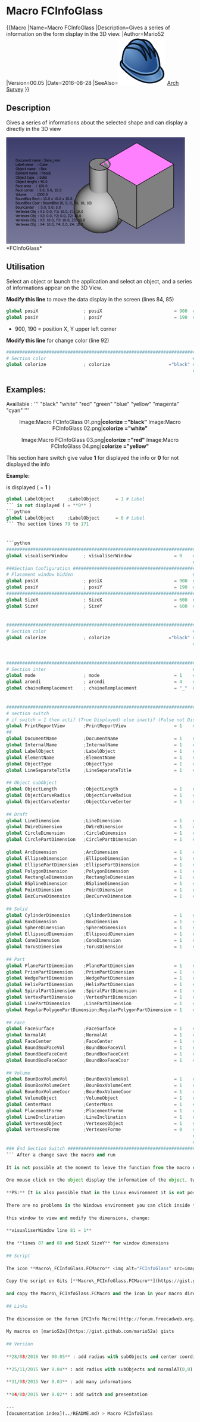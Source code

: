 # Macro FCInfoGlass
{{Macro
|Name=Macro FCInfoGlass
|Description=Gives a series of information on the form display in the 3D view.
|Author=Mario52
|Version=00.05
|Date=2016-08-28
|SeeAlso=<img src=images/Arch_Survey.svg style="width:Arch Survey|24px"> [Arch Survey](Arch_Survey.md)
}}

## Description

Gives a series of informations about the selected shape and can display a directly in the 3D view

 

 <img alt="" src=images/Macro_FCTransparentInfo_00.FCMacro.png  style="width:480px;">  
*FCInfoGlass*

## Utilisation

Select an object or launch the application and select an object, and a series of informations appear on the 3D View.

**Modify this line** to move the data display in the screen (lines 84, 85)  
```python
global posiX                 ; posiX                           = 900  # position window coordinate X                   "defaut  = 900"
global posiY                 ; posiY                           = 190  # position window coordinate Y                   "defaut  = 190"
```

-   900, 190 = position X, Y upper left corner

**Modify this line** for change color (line 92) 


```python
#######################################################################
# Section color                                                       #
global colorize              ; colorize                      ="black" # colorize the text choice                       "defaut  = "black"
                                                                      # "black" "white" "red" "green" "blue" "yellow" "magenta" "cyan"

```



## Examples:

Availlable : \'\'\' \"black\" \"white\" \"red\" \"green\" \"blue\" \"yellow\" \"magenta\" \"cyan\" \'\'\'


<center>

Image:Macro FCInfoGlass 01.png\|**colorize =\"black\"** Image:Macro FCInfoGlass 02.png\|**colorize =\"white\"**


</center>





<center>

Image:Macro FCInfoGlass 03.png\|**colorize =\"red\"** Image:Macro FCInfoGlass 04.png\|**colorize =\"yellow\"**


</center>




This section hare switch give value **1** for displayed the info or **0** for not displayed the info

**Example:**

is displayed ( = **1** )

 
```python
global LabelObject     ;LabelObject      = 1 # Label                                          #3  Label Object
``` is not displayed ( = **0** )  
```python
global LabelObject     ;LabelObject      = 0 # Label                                          #3  Label Object
``` The section lines 79 to 171

 
```python
#######################################################################
global visualiserWindow      ; visualiserWindow                = 0    # si visualiserWindow = 1 la fenetre est visible (pour test)  "defaut  = 0"
                                                                      # if visualiserWindow = 1 the windows is visible (for test)   "default = 0"
###Section Configuration ##############################################
# Placement window hidden                                             #
global posiX                 ; posiX                           = 900  # position window coordinate X                   "defaut  = 900"
global posiY                 ; posiY                           = 190  # position window coordinate Y                   "defaut  = 190"
#######################################################################
global SizeX                 ; SizeX                           = 600  # size window length  (do not modify)            "defaut  = 600"
global SizeY                 ; SizeY                           = 600  # size window heigth  (do not modify)            "defaut  = 600"


#######################################################################
# Section color                                                       #
global colorize              ; colorize                      ="black" # colorize the text choice                       "defaut  = "black"
                                                                      # "black" "white" "red" "green" "blue" "yellow" "magenta" "cyan"


#######################################################################
# Section inter                                                       #
global mode                  ; mode                            = 1    # mode 1=degrees mode 0=radians                  "defaut  = 1"
global arondi                ; arondi                          = 4    # many numbers after the decimal point           "defaut  = 4" 
global chaineRemplacement    ; chaineRemplacement              = "_"  # replacement string (1 character)               "defaut  = "_"


#######################################################################
# section switch 
# if switch = 1 then actif (True Displayed) else inactif (False not Displayed)
global PrintReportView       ;PrintReportView                  = 1    # Affichage dans la vue rapport                  #0  Displayed ReportView
## 
global DocumentName          ;DocumentName                     = 1    # Nom du document                                #1  Document Name
global InternalName          ;InternalName                     = 1    # Nom interne de l'objet                         #2  Internal Name
global LabelObject           ;LabelObject                      = 1    # Label                                          #3  Label Object
global ElementName           ;ElementName                      = 1    # Nom de l'element                               #4  Element Name
global ObjectType            ;ObjectType                       = 1    # Type d'objet                                   #5  Object Type
global LineSeparateTitle     ;LineSeparateTitle                = 1    # ligne de separation des titres ____________    #6  Line Separate of Title

## Object subObject 
global ObjectLength          ;ObjectLength                     = 1    # longueur Objet ou perimetre si c est une face  #7  Object Length or perimetre if are a face
global ObjectCurveRadius     ;ObjectCurveRadius                = 1    # rayon du subObject si arc ou cerle             #8  radius subObject if arc or cirle
global ObjectCurveCenter     ;ObjectCurveCenter                = 1    # coordonnees centrale subObject si arc ou cerle #9  coordinates center subObject if arc or cirle

## Draft
global LineDimension         ;LineDimension                    = 1    # Dimensions Line                                #10  Line Dimension
global DWireDimension        ;DWireDimension                   = 1    # Dimensions DWire                               #11  DWire Dimension
global CircleDimension       ;CircleDimension                  = 1    # Dimensions Circle                              #12 Circle Dimension
global CirclePartDimension   ;CirclePartDimension              = 1    # Dimensions Circle Part                         #13 Circle Part Dimension

global ArcDimension          ;ArcDimension                     = 1    # Dimensions Arc                                 #14 Arc Dimension
global EllipseDimension      ;EllipseDimension                 = 1    # Dimensions Ellipse                             #15 Ellipse Dimension
global EllipsePartDimension  ;EllipsePartDimension             = 1    # Dimensions Ellipse Part                        #16 Ellipse Part Dimension
global PolygonDimension      ;PolygonDimension                 = 1    # Dimensions Polygon                             #17 Polygon Dimension
global RectangleDimension    ;RectangleDimension               = 1    # Dimensions Rectangle                           #18 Rectangle Dimension
global BSplineDimension      ;BSplineDimension                 = 1    # Dimensions BSpline                             #19 BSpline Dimension
global PointDimension        ;PointDimension                   = 1    # Dimensions Point                               #20 Point Dimension
global BezCurveDimension     ;BezCurveDimension                = 1    # Dimensions BezCurve                            #21 BezCurve Dimension

## Solid
global CylinderDimension     ;CylinderDimension                = 1    # Dimensions du Cylindre Rayon Hauteur Angle     #22 Cylinder Dimension
global BoxDimension          ;BoxDimension                     = 1    # Dimensions du Box Length Width Height          #23 Box Dimension
global SphereDimension       ;SphereDimension                  = 1    # Dimensions de la Sphere                        #24 Sphere Dimension
global EllipsoidDimension    ;EllipsoidDimension               = 1    # Dimensions Ellipsoid                           #25 Ellipsoid Dimension
global ConeDimension         ;ConeDimension                    = 1    # Dimensions du Cone                             #26 Cone Dimension
global TorusDimension        ;TorusDimension                   = 1    # Dimensions du Tore                             #27 Torus Dimension

## Part
global PlanePartDimension    ;PlanePartDimension               = 1    # Dimensions Plan Part                           #28 Plane Part Dimension
global PrismPartDimension    ;PrismPartDimension               = 1    # Dimensions Prisme Part                         #29 Prism Part Dimension   
global WedgePartDimension    ;WedgePartDimension               = 1    # Dimensions Wedge Part                          #30 Wedge Part Dimension
global HelixPartDimension    ;HelixPartDimension               = 1    # Dimensions Helix Part                          #31 Helix Part Dimension
global SpiralPartDimension   ;SpiralPartDimension              = 1    # Dimensions Spirale Part                        #32 Spiral Part Dimension
global VertexPartDimensio    ;VertexPartDimension              = 1    # Dimensions Vertex Part                         #33 Vertex Part Dimension
global LinePartDimension     ;LinePartDimension                = 1    # Dimensions Line Part                           #34 Line Part Dimension
global RegularPolygonPartDimension;RegularPolygonPartDimension = 1    # Dimensions RegularPolygon Part                 #35 Regular Polygon Part Dimension

## Face
global FaceSurface           ;FaceSurface                      = 1    # Surface de la face                             #36 Face Surface
global NormalAt              ;NormalAt                         = 1    # Donne la normale (inclinaison)                 #37 normalAt(0,0) Face and edges normalAt(0)
global FaceCenter            ;FaceCenter                       = 1    # Center Face (mass)                             #38 Face Center
global BoundBoxFaceVol       ;BoundBoxFaceVol                  = 1    # BoundBoxFace Volume                            #39 BoundBox Face Volume
global BoundBoxFaceCent      ;BoundBoxFaceCent                 = 1    # BoundBoxFaceCenter                             #40 BoundBox Face Center
global BoundBoxFaceCoor      ;BoundBoxFaceCoor                 = 1    # BoundBoxFace coordinates                       #41 BoundBox Face Coordinates

## Volume
global BounBoxVolumeVol      ;BounBoxVolumeVol                 = 1    # rectangle du BoundBox                          #42 BounBox Volume Volume
global BounBoxVolumeCent     ;BounBoxVolumeCent                = 1    # centre de la forme                             #43 BounBox Volume Center
global BounBoxVolumeCoor     ;BounBoxVolumeCoor                = 1    # boundinbox (dimensions hors tout)              #44 BounBox Volume Coordinates
global VolumeObject          ;VolumeObject                     = 1    # volume                                         #45 Volume Object
global CenterMass            ;CenterMass                       = 1    # centre de la masse                             #46 Center Mass object
global PlacementForme        ;PlacementForme                   = 1    # placement de la forme                          #47 Placement Forme
global LineInclination       ;LineInclination                  = 1    # search inclination XY YZ ZX uniquement lignes  #48 Line Inclination
global VertexesObject        ;VertexesObject                   = 1    # Vertexes de l'objet selectionne                #49 Vertexes Object
global VertexesForme         ;VertexesForme                    = 0    # Vertexes complet de la forme                   #50 Vertexes Forme
                                                                      # peut prendre du temps, depasser la fenetre et donner des donnees incompletes
                                                                      # can take time and exceed the window and give data's incompletes
### End Section Switch #######################################################################################################################
``` After a change save the macro and run

It is not possible at the moment to leave the function from the macro or scrolling

One mouse click on the object display the information of the object, two mouse click select the object complete and displayed alls informations

**PS:** It is also possible that in the Linux environment it is not possible to click or have access to the object within the window displaying the information

There are no problems in the Windows environment you can click inside the window and access to the object except the displayed characters

this window to view and modify the dimensions, change:

**visualiserWindow line 81 = 1**

the **lines 87 and 88 and SizeX SizeY** for window dimensions

## Script

The icon **Macro\_FCInfoGlass.FCMacro** <img alt="FCInfoGlass" src=images/Macro_FCInfoGlass.png  style="width:64px;">

Copy the script on Gits [**Macro\_FCInfoGlass.FCMacro**](https://gist.github.com/mario52a/553b1fc7a8ca5bfa44c6)

and copy the Macro\_FCInfoGlass.FCMacro and the icon in your macro directory.

## Links

The discussion on the forum [FCInfo Macro](http://forum.freecadweb.org/viewtopic.php?f=8&t=6005)

My macros on [mario52a](https://gist.github.com/mario52a) gists

## Version

**28/08/2016 Ver 00.05** : add radius with subObjects and center coordinates

**25/11/2015 Ver 0.04** : add radius with subObjects and normalAT(0,0)

**31/08/2015 Ver 0.03** : add many informations

**04/08/2015 Ver 0.02** : add switch and presentation

---
[documentation index](../README.md) > Macro FCInfoGlass
